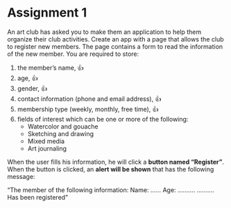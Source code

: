 # Assignment 1

An art club has asked you to make them an application to help them organize their club activities.
Create an app with a page that allows the club to register new members.
The page contains a form to read the information of the new member.
You are required to store:

1. the member’s name, 👍
2. age, 👍
3. gender, 👍
4. contact information (phone and email address), 👍
5. membership type (weekly, monthly, free time), 👍
6. fields of interest which can be one or more of the following:
   - Watercolor and gouache
   - Sketching and drawing
   - Mixed media
   - Art journaling

When the user fills his information, he will click a **button named “Register”**. When the button is clicked, an **alert will be shown** that has the following message:

“The member of the following information:
Name: ……
Age: ……….
……….
Has been registered”
